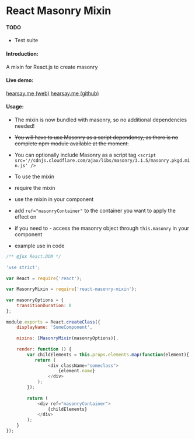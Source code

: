 React Masonry Mixin
===================

#### TODO
* Test suite

#### Introduction:
A mixin for React.js to create masonry

#### Live demo:
[hearsay.me (web)](http://www.hearsay.me)
[hearsay.me (github)](https://github.com/eiriklv/hearsay-frontend)

#### Usage:

* The mixin is now bundled with masonry, so no additional dependencies needed!
* ~~You will have to use Masonry as a script dependency, as there is no complete npm module available at the moment.~~
* You can optionally include Masonry as a script tag
`<script src='//cdnjs.cloudflare.com/ajax/libs/masonry/3.1.5/masonry.pkgd.min.js' />`

* To use the mixin
 * require the mixin
 * use the mixin in your component
 * add `ref="masonryContainer"` to the container you want to apply the effect on
 * if you need to - access the masonry object through `this.masonry` in your component

* example use in code

```js
/** @jsx React.DOM */
 
'use strict';
 
var React = require('react');
 
var MasonryMixin = require('react-masonry-mixin');
 
var masonryOptions = {
    transitionDuration: 0
};
 
module.exports = React.createClass({
    displayName: 'SomeComponent',
 
    mixins: [MasonryMixin(masonryOptions)],
 
    render: function () {
        var childElements = this.props.elements.map(function(element){
           return (
                <div className="someclass">
                    {element.name}
                </div>
            );
        });
        
        return (
            <div ref="masonryContainer">
                {childElements}
            </div>
        );
    }
});
```
